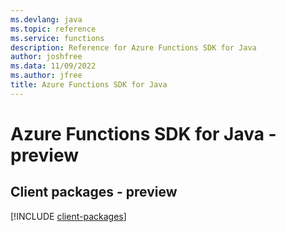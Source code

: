 ```yaml
---
ms.devlang: java
ms.topic: reference
ms.service: functions
description: Reference for Azure Functions SDK for Java
author: joshfree
ms.data: 11/09/2022
ms.author: jfree
title: Azure Functions SDK for Java
---
```

# Azure Functions SDK for Java - preview

## Client packages - preview
[!INCLUDE [client-packages](functions-client-index.md)]